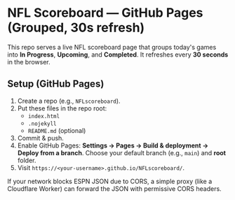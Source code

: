 # NFL Scoreboard — GitHub Pages (Grouped, 30s refresh)

This repo serves a live NFL scoreboard page that groups today's games into **In Progress**, **Upcoming**, and **Completed**. It refreshes every **30 seconds** in the browser.

## Setup (GitHub Pages)
1. Create a repo (e.g., `NFLscoreboard`).
2. Put these files in the repo root:
   - `index.html`
   - `.nojekyll`
   - `README.md` (optional)
3. Commit & push.
4. Enable GitHub Pages: **Settings → Pages → Build & deployment → Deploy from a branch**. Choose your default branch (e.g., `main`) and **root** folder.
5. Visit `https://<your-username>.github.io/NFLscoreboard/`.

If your network blocks ESPN JSON due to CORS, a simple proxy (like a Cloudflare Worker) can forward the JSON with permissive CORS headers.
